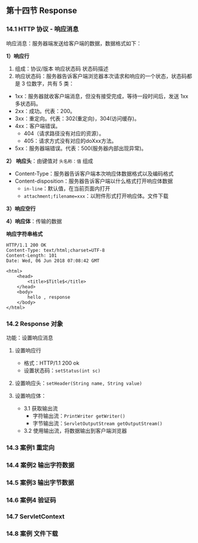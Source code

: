 ## 第十四节 Response

### 14.1 HTTP 协议 - 响应消息

响应消息：服务器端发送给客户端的数据，数据格式如下：

**1）响应行**

1. 组成：协议/版本 响应状态码 状态码描述
2. 响应状态码：服务器告诉客户端浏览器本次请求和响应的一个状态，状态码都是 3 位数字，共有 5 类：
* 1xx：服务器就收客户端消息，但没有接受完成，等待一段时间后，发送 1xx 多状态码。
* 2xx：成功。代表：200。
* 3xx：重定向。代表：302(重定向)，304(访问缓存)。
* 4xx：客户端错误。
   * 404（请求路径没有对应的资源）。
   * 405：请求方式没有对应的doXxx方法。
* 5xx：服务器端错误。代表：500(服务器内部出现异常)。
					

**2） 响应头**：由键值对 `头名称：值` 组成

* Content-Type：服务器告诉客户端本次响应体数据格式以及编码格式
* Content-disposition：服务器告诉客户端以什么格式打开响应体数据
   * `in-line`：默认值，在当前页面内打开
   * `attachment;filename=xxx`：以附件形式打开响应体。文件下载

**3）响应空行**

**4）响应体**：传输的数据

**响应字符串格式**

```
HTTP/1.1 200 OK
Content-Type: text/html;charset=UTF-8
Content-Length: 101
Date: Wed, 06 Jun 2018 07:08:42 GMT

<html>
    <head>
    	<title>$Title$</title>
    </head>
    <body>
    	hello , response
    </body>
</html>
```

### 14.2 Response 对象

功能：设置响应消息
1. 设置响应行
    * 格式：HTTP/1.1 200 ok
    * 设置状态码：`setStatus(int sc)` 
2. 设置响应头：`setHeader(String name, String value)` 

3. 设置响应体：
    * 3.1 获取输出流
        * 字符输出流：`PrintWriter getWriter()`
        * 字节输出流：`ServletOutputStream getOutputStream()`
    * 3.2 使用输出流，将数据输出到客户端浏览器



### 14.3 案例1 重定向







### 14.4 案例2 输出字符数据







### 14.5 案例3 输出字节数据









### 14.6 案例4 验证码







### 14.7 ServletContext










### 14.8 案例 文件下载